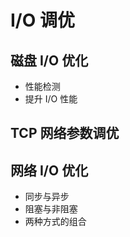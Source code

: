 #   I/O 调优


##  磁盘 I/O 优化
-   性能检测
-   提升 I/O 性能

##  TCP 网络参数调优

##  网络 I/O 优化
-   同步与异步
-   阻塞与非阻塞
-   两种方式的组合